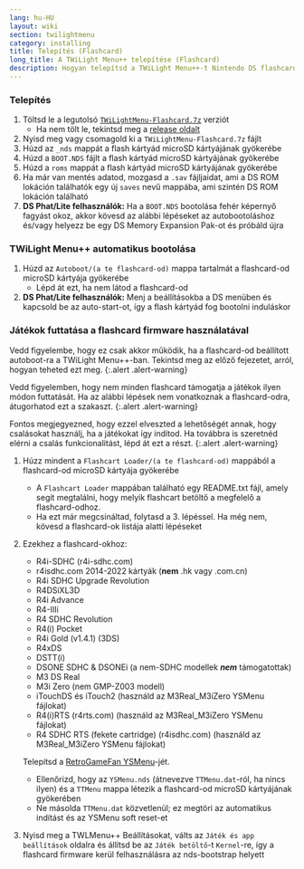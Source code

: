 ```yaml
---
lang: hu-HU
layout: wiki
section: twilightmenu
category: installing
title: Telepítés (Flashcard)
long_title: A TWiLight Menu++ telepítése (Flashcard)
description: Hogyan telepítsd a TWiLight Menu++-t Nintendo DS flashcard-ra
---
```


### Telepítés
1. Töltsd le a legutolsó [`TWiLightMenu-Flashcard.7z`](https://github.com/DS-Homebrew/TWiLightMenu/releases/latest/download/TWiLightMenu-Flashcard.7z) verziót
   - Ha nem tölt le, tekintsd meg a [release oldalt](https://github.com/DS-Homebrew/TWiLightMenu/releases/latest)
1. Nyisd meg vagy csomagold ki a `TWiLightMenu-Flashcard.7z` fájlt
1. Húzd az `_nds` mappát a flash kártyád microSD kártyájának gyökerébe
1. Húzd a `BOOT.NDS` fájlt a flash kártyád microSD kártyájának gyökerébe
1. Húzd a `roms` mappát a flash kártyád microSD kártyájának gyökerébe
1. Ha már van mentés adatod, mozgasd a `.sav` fájljaidat, ami a DS ROM lokáción találhatók egy új `saves` nevű mappába, ami szintén DS ROM lokáción található
1. **DS Phat/Lite felhasználók:** Ha a `BOOT.NDS` bootolása fehér képernyő fagyást okoz, akkor kövesd az alábbi lépéseket az autobootoláshoz és/vagy helyezz be egy DS Memory Expansion Pak-ot és próbáld újra

### TWiLight Menu++ automatikus bootolása
1. Húzd az `Autoboot/(a te flashcard-od)` mappa tartalmát a flashcard-od microSD kártyája gyökerébe
   - Lépd át ezt, ha nem látod a flashcard-od
1. **DS Phat/Lite felhasználók:** Menj a beállításokba a DS menüben és kapcsold be az auto-start-ot, így a flash kártyád fog bootolni induláskor

### Játékok futtatása a flashcard firmware használatával

Vedd figyelembe, hogy ez csak akkor működik, ha a flashcard-od beállított autoboot-ra a TWiLight Menu++-ban. Tekintsd meg az előző fejezetet, arról, hogyan teheted ezt meg.
{:.alert .alert-warning}

Vedd figyelemben, hogy nem minden flashcard támogatja a játékok ilyen módon futtatását. Ha az alábbi lépések nem vonatkoznak a flashcard-odra, átugorhatod ezt a szakaszt.
{:.alert .alert-warning}

Fontos megjegyezned, hogy ezzel elveszted a lehetőségét annak, hogy csalásokat használj, ha a játékokat így indítod. Ha továbbra is szeretnéd elérni a csalás funkcionalitást, lépd át ezt a részt.
{:.alert .alert-warning}

1. Húzz mindent a `Flashcart Loader/(a te flashcard-od)` mappából a flashcard-od microSD kártyája gyökerébe
   - A `Flashcart Loader` mappában található egy README.txt fájl, amely segít megtalálni, hogy melyik flashcart betöltő a megfelelő a flashcard-odhoz.
   - Ha ezt már megcsináltad, folytasd a 3. lépéssel. Ha még nem, kövesd a flashcard-ok listája alatti lépéseket

1. Ezekhez a flashcard-okhoz:
   - R4i-SDHC (r4i-sdhc.com)
   - r4isdhc.com 2014-2022 kártyák (**nem** .hk vagy .com.cn)
   - R4i SDHC Upgrade Revolution
   - R4DSiXL3D
   - R4i Advance
   - R4-IIIi
   - R4 SDHC Revolution
   - R4(i) Pocket
   - R4i Gold (v1.4.1) (3DS)
   - R4xDS
   - DSTT(i)
   - DSONE SDHC & DSONEi (a nem-SDHC modellek ***nem*** támogatottak)
   - M3 DS Real
   - M3i Zero (nem GMP-Z003 modell)
   - iTouchDS és iTouch2 (használd az M3Real_M3iZero YSMenu fájlokat)
   - R4(i)RTS (r4rts.com) (használd az M3Real_M3iZero YSMenu fájlokat)
   - R4 SDHC RTS (fekete cartridge) (r4isdhc.com) (használd az M3Real_M3iZero YSMenu fájlokat)

   Telepítsd a [RetroGameFan YSMenu](https://gbatemp.net/download/35737/)-jét.
      - Ellenőrizd, hogy az `YSMenu.nds` (átnevezve `TTMenu.dat`-ról, ha nincs ilyen) és a `TTMenu` mappa létezik a flashcard-od microSD kártyájának gyökerében
      - Ne másolda `TTMenu.dat` közvetlenül; ez megtöri az automatikus indítást és az YSMenu soft reset-et
1. Nyisd meg a TWLMenu++ Beállításokat, válts az `Játék és app beállítások` oldalra és állítsd be az `Játék betöltő`-t `Kernel`-re, így a flashcard firmware kerül felhasználásra az nds-bootstrap helyett
